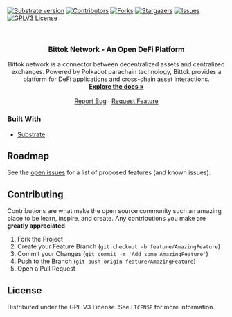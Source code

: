 [![Substrate version](https://img.shields.io/badge/Substrate-3.0.0-blue?logo=Parity%20Substrate)](https://substrate.dev/)
[![Contributors][contributors-shield]][contributors-url]
[![Forks][forks-shield]][forks-url]
[![Stargazers][stars-shield]][stars-url]
[![Issues][issues-shield]][issues-url]
[![GPLV3 License][license-shield]][license-url]

<br />
<p align="center">
  <h3 align="center">Bittok Network - An Open DeFi Platform</h3>
  <p align="center">
    Bittok network is a connector between decentralized assets and centralized exchanges. Powered by Polkadot parachain technology, Bittok provides a platform for DeFi applications and cross-chain asset interactions.
    <br />
    <a href="https://github.com/bittok-project/bittok-core/wiki"><strong>Explore the docs »</strong></a>
    <br />
    <br />
    <a href="https://github.com/bittok-project/bittok-core/issues">Report Bug</a>
    ·
    <a href="https://github.com/bittok-project/bittok-core/issues">Request Feature</a>
  </p>
</p>

### Built With
* [Substrate](https://substrate.dev)

<!-- ROADMAP -->
## Roadmap

See the [open issues](https://github.com/bittok-project/bittok-core/issues) for a list of proposed features (and known issues).

<!-- CONTRIBUTING -->
## Contributing
Contributions are what make the open source community such an amazing place to be learn, inspire, and create. Any contributions you make are **greatly appreciated**.

1. Fork the Project
2. Create your Feature Branch (`git checkout -b feature/AmazingFeature`)
3. Commit your Changes (`git commit -m 'Add some AmazingFeature'`)
4. Push to the Branch (`git push origin feature/AmazingFeature`)
5. Open a Pull Request


<!-- LICENSE -->
## License
Distributed under the GPL V3 License. See `LICENSE` for more information.

[contributors-shield]: https://img.shields.io/github/contributors/bittok-project/bittok-core.svg?style=flat-square
[contributors-url]: https://github.com/bittok-project/bittok-core/graphs/contributors
[forks-shield]: https://img.shields.io/github/forks/bittok-project/bittok-core.svg?style=flat-square
[forks-url]: https://github.com/bittok-project/bittok-core/network/members
[stars-shield]: https://img.shields.io/github/stars/bittok-project/bittok-core.svg?style=flat-square
[stars-url]: https://github.com/bittok-project/bittok-core/stargazers
[issues-shield]: https://img.shields.io/github/issues/bittok-project/bittok-core.svg?style=flat-square
[issues-url]: https://github.com/bittok-project/bittok-core/issues
[license-shield]: https://img.shields.io/github/license/bittok-project/bittok-core.svg?style=flat-square
[license-url]: https://github.com/bittok-project/bittok-core/blob/master/LICENSE
